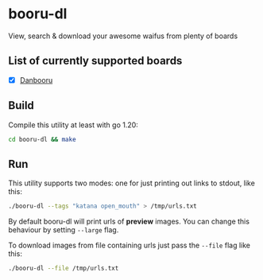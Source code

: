# booru-dl
View, search &amp; download your awesome waifus from plenty of boards

## List of currently supported boards

- [x] [Danbooru](https://danbooru.donmai.us)

## Build
Compile this utility at least with go 1.20:

```bash
cd booru-dl && make
```

## Run
This utility supports two modes: one for just printing out links to stdout, like this:

```bash
./booru-dl --tags "katana open_mouth" > /tmp/urls.txt
```
By default booru-dl will print urls of **preview** images. You can change this behaviour by setting `--large` flag.

To download images from file containing urls just pass the `--file` flag like this:
```bash
./booru-dl --file /tmp/urls.txt
```
